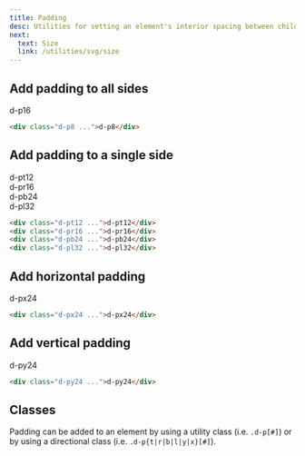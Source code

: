 ```yaml
---
title: Padding
desc: Utilities for setting an element's interior spacing between child elements and the element's box edge.
next:
  text: Size
  link: /utilities/svg/size
---
```


## Add padding to all sides

<code-well-header class="d-fl-center d-p24 d-bgc-purple-100 d-bgo50 d-w100p d-hmn216" custom>
  <div class="d-h128 d-w128 d-p16 d-bar8 d-bgc-purple-200 d-of-hidden"><div class="d-fl-center d-fl1 d-h100p d-bgc-purple-300 d-bar4 d-fs14 d-ff-mono">d-p16</div></div>
</code-well-header>

```html
<div class="d-p8 ...">d-p8</div>
```

## Add padding to a single side

<code-well-header class="d-d-flex d-fw-wrap d-ai-start d-jc-center d-bgc-green-100 d-bgo50 d-w100p d-hmn216 d-flow24" custom>
  <div class="d-as-center d-pt12 d-bar8 d-bgc-green-200 d-of-hidden"><div class="d-fl-center d-p16 d-bgc-green-100 d-bbr4 d-fs14 d-ff-mono">d-pt12</div></div>
  <div class="d-as-center d-pr16 d-bar8 d-bgc-green-200 d-of-hidden"><div class="d-fl-center d-p16 d-bgc-green-100 d-brl4 d-fs14 d-ff-mono">d-pr16</div></div>
  <div class="d-as-center d-pb24 d-bar8 d-bgc-green-200 d-of-hidden"><div class="d-fl-center d-p16 d-bgc-green-100 d-btr4 d-fs14 d-ff-mono">d-pb24</div></div>
  <div class="d-as-center d-pl32 d-bar8 d-bgc-green-200 d-of-hidden"><div class="d-fl-center d-p16 d-bgc-green-100 d-brr4 d-fs14 d-ff-mono">d-pl32</div></div>
</code-well-header>

```html
<div class="d-pt12 ...">d-pt12</div>
<div class="d-pr16 ...">d-pr16</div>
<div class="d-pb24 ...">d-pb24</div>
<div class="d-pl32 ...">d-pl32</div>
```

## Add horizontal padding

<code-well-header class="d-d-flex d-fw-wrap d-ai-start d-jc-center d-bgc-pink-100 d-bgo50 d-w100p d-hmn216" custom>
  <div class="d-as-center d-px24 d-bar8 d-bgc-pink-300 d-of-hidden"><div class="d-fl-center d-p16 d-bgc-pink-200 d-fs14 d-ff-mono">d-px24</div></div>
</code-well-header>

```html
<div class="d-px24 ...">d-px24</div>
```

## Add vertical padding

<code-well-header class="d-d-flex d-fw-wrap d-ai-start d-jc-center d-bgc-red-100 d-bgo50 d-w100p d-hmn216" custom>
  <div class="d-as-center d-py24 d-bar8 d-bgc-red-300 d-of-hidden">
    <div class="d-fl-center d-p16 d-bgc-red-200 d-fs14 d-ff-mono">d-py24</div>
  </div>
</code-well-header>

```html
<div class="d-py24 ...">d-py24</div>
```

<script setup>
  import { directions, values } from '@data/spacing.json';
</script>

## Classes

Padding can be added to an element by using a utility class (i.e. `.d-p[#]`) or by using a directional class (i.e. `.d-p{t|r|b|l|y|x}[#]`).

<div class="d-h464 d-of-y-scroll d-bb d-bc-black-200">
  <utility-class-table>
    <template #content>
      <!-- Positive paddings -->
      <tbody v-for="i in directions">
          <tr v-for="{ value: val, output } in values">
              <th scope="row" class="d-ff-mono d-fc-purple d-fw-normal d-fs12">
                <span v-if="i !== 'All'">.d-p{{ i[0] }}{{ val }}</span>
                <span v-else>.d-p{{ val }}</span>
              </th>
              <td class="d-ff-mono d-fc-orange-500 d-fs12">
                  <span v-if="i == 'y'">
                    padding-top: {{ output }} !important;<br/>
                    padding-bottom: {{ output }} !important;
                  </span>
                  <span v-else-if="i == 'x'">
                    padding-right: {{ output }} !important;<br/>
                    padding-left: {{ output }} !important;
                  </span>
                  <span v-else>
                    <span v-if="i !== 'All'">padding-{{ i }}: {{ output }} !important; </span>
                    <span v-else>padding: {{ output }} !important</span>
                  </span>
              </td>
          </tr>
      </tbody>
      <!-- Unset paddings -->
      <tbody>
        <tr v-for="i in directions">
          <th scope="row" class="d-ff-mono d-fc-purple d-fw-normal d-fs12">
            <span v-if="i !== 'All'">.d-p{{ i[0] }}-unset</span>
            <span v-else>.d-p-unset</span>
          </th>
          <td class="d-ff-mono d-fc-orange-500 d-fs12">
            <span v-if="i == 'y'">
              padding-top: unset !important;<br/>
              padding-bottom: unset !important;
            </span>
            <span v-else-if="i == 'x'">
              padding-right: unset !important;<br/>
              padding-left: unset !important;
            </span>
            <span v-else>
              <span v-if="i !== 'All'">padding-{{ i }}: unset !important; </span>
              <span v-else>padding: unset !important</span>
            </span>
          </td>
        </tr>
      </tbody>
    </template>
  </utility-class-table>
</div>
